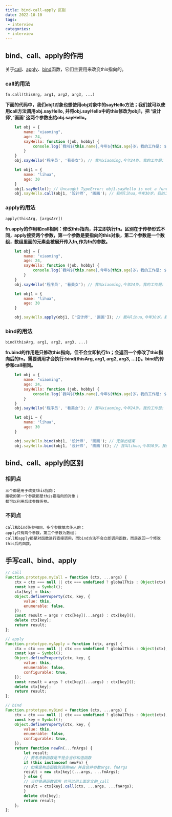 ```yaml
---
title: bind-call-apply 区别
date: 2022-10-10
tags:
 - interview
categories:
 - interview
---
```

## bind、call、apply的作用
关于[call](#call的用法)、[apply](#apply的用法)、[bind](#bind的用法)函数，它们主要用来改变this指向的。
<!-- https://blog.csdn.net/weixin_40856652/article/details/124293144 -->
### call的用法
```
fn.call(thisArg, arg1, arg2, arg3, ...)
```
**下面的代码中，我们obj1对象也想使用obj对象中的sayHello方法；我们就可以使用call方法调用obj.sayHello, 并将obj.sayHello中的this修改为obj1，把 ‘设计师’, ‘画画’ 这两个参数出给obj.sayHello。**
```JavaScript
    let obj = {
        name: "xiaoming",
        age: 24,
        sayHello: function (job, hobby) {
            console.log(`我叫${this.name},今年${this.age}岁。我的工作是: ${job}，我的爱好是: ${hobby}。`);
        }
    }
    obj.sayHello('程序员', '看美女'); // 我叫xiaoming,今年24岁。我的工作是: 程序员，我的爱好是: 看美女。

    let obj1 = {
        name: "lihua",
        age: 30
    }
    obj1.sayHello(); // Uncaught TypeError: obj1.sayHello is not a function
    obj.sayHello.call(obj1, '设计师', '画画'); // 我叫lihua,今年30岁。我的工作是: 设计师，我的爱好是: 画画。
```

### apply的用法
```
apply(thisArg, [argsArr])
```
**fn.apply的作用和call相同：修改this指向，并立即执行fn。区别在于传参形式不同，apply接受两个参数，第一个参数是要指向的this对象，第二个参数是一个数组，数组里面的元素会被展开传入fn,作为fn的参数。**
```JavaScript
    let obj = {
        name: "xiaoming",
        age: 24,
        sayHello: function (job, hobby) {
            console.log(`我叫${this.name},今年${this.age}岁。我的工作是: ${job}，我的爱好是: ${hobby}。`);
        }
    }
    obj.sayHello('程序员', '看美女'); // 我叫xiaoming,今年24岁。我的工作是: 程序员，我的爱好是: 看美女。

    let obj1 = {
        name: "lihua",
        age: 30
    }

    obj.sayHello.apply(obj1, ['设计师', '画画']); // 我叫lihua,今年30岁。我的工作是: 设计师，我的爱好是: 画画。
```

### bind的用法
```
bind(thisArg, arg1, arg2, arg3, ...)
```
**fn.bind的作用是只修改this指向，但不会立即执行fn；会返回一个修改了this指向后的fn。需要调用才会执行:bind(thisArg, arg1, arg2, arg3, ...)()。bind的传参和call相同。**
```js
    let obj = {
        name: "xiaoming",
        age: 24,
        sayHello: function (job, hobby) {
            console.log(`我叫${this.name},今年${this.age}岁。我的工作是: ${job}，我的爱好是: ${hobby}。`);
        }
    }
    obj.sayHello('程序员', '看美女'); // 我叫xiaoming,今年24岁。我的工作是: 程序员，我的爱好是: 看美女。

    let obj1 = {
        name: "lihua",
        age: 30
    }

    obj.sayHello.bind(obj1, '设计师', '画画'); // 无输出结果
    obj.sayHello.bind(obj1, '设计师', '画画')(); // 我叫lihua,今年30岁。我的工作是: 设计师，我的爱好是: 画画。
```


## bind、call、apply的区别
### 相同点
```
三个都是用于改变this指向；
接收的第一个参数都是this要指向的对象；
都可以利用后续参数传参。
```
### 不同点
```
call和bind传参相同，多个参数依次传入的；
apply只有两个参数，第二个参数为数组；
call和apply都是对函数进行直接调用，而bind方法不会立即调用函数，而是返回一个修改this后的函数。
```

## 手写call、bind、apply
```js
// call
Function.prototype.myCall = function (ctx, ...args) {
    ctx = ctx === null || ctx === undefined ? globalThis : Object(ctx);
    const key = Symbol();
    ctx[key] = this;
    Object.defineProperty(ctx, key, {
        value: this,
        enumerable: false,
    });
    const result = args ? ctx[key](...args) : ctx[key]();
    delete ctx[key];
    return result;
};

// apply
Function.prototype.myApply = function (ctx, args) {
    ctx = ctx === null || ctx === undefined ? globalThis : Object(ctx);
    const key = Symbol();
    Object.defineProperty(ctx, key, {
        value: this,
        enumerable: false,
        configurable: true,
    });
    const result = args ? ctx[key](...args) : ctx[key]();
    delete ctx[key];
    return result;
};

// bind
Function.prototype.myBind = function (ctx, ...args) {
    ctx = ctx === null || ctx === undefined ? globalThis : Object(ctx);
    const key = Symbol();
    Object.defineProperty(ctx, key, {
        value: this,
        enumerable: false,
        configurable: true,
    });
    return function newFn(...fnArgs) {
        let result;
        // 要考虑新函数是不是会当作构造函数
        if (this instanceof newFn) {
        // 如果是构造函数则调用new 并且合并参数args，fnArgs
        result = new ctx[key](...args, ...fnArgs);
        } else {
        // 当作普通函数调用 也可以用上面定义的_call
        result = ctx[key].call(ctx, ...args, ...fnArgs);
        }
        delete ctx[key];
        return result;
    };
};
```
